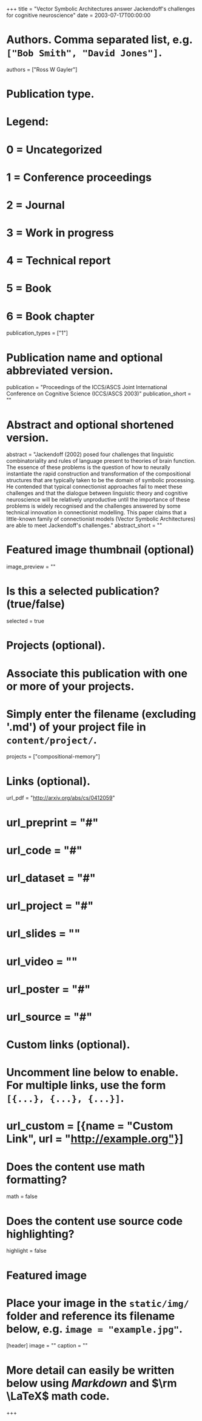 +++
title = "Vector Symbolic Architectures answer Jackendoff's challenges for cognitive neuroscience"
date = 2003-07-17T00:00:00

# Authors. Comma separated list, e.g. `["Bob Smith", "David Jones"]`.
authors = ["Ross W Gayler"]

# Publication type.
# Legend:
# 0 = Uncategorized
# 1 = Conference proceedings
# 2 = Journal
# 3 = Work in progress
# 4 = Technical report
# 5 = Book
# 6 = Book chapter
publication_types = ["1"]

# Publication name and optional abbreviated version.
publication = "Proceedings of the ICCS/ASCS Joint International Conference on Cognitive Science (ICCS/ASCS 2003)"
publication_short = ""

# Abstract and optional shortened version.
abstract = "Jackendoff (2002) posed four challenges that linguistic combinatoriality and rules of language present to theories of brain function. The essence of these problems is the question of how to neurally instantiate the rapid construction and transformation of the compositional structures that are typically taken to be the domain of symbolic processing. He contended that typical connectionist approaches fail to meet these challenges and that the dialogue between linguistic theory and cognitive neuroscience will be relatively unproductive until the importance of these problems is widely recognised and the challenges answered by some technical innovation in connectionist modelling. This paper claims that a little-known family of connectionist models (Vector Symbolic Architectures) are able to meet Jackendoff's challenges."
abstract_short = ""

# Featured image thumbnail (optional)
image_preview = ""

# Is this a selected publication? (true/false)
selected = true

# Projects (optional).
#   Associate this publication with one or more of your projects.
#   Simply enter the filename (excluding '.md') of your project file in `content/project/`.
projects = ["compositional-memory"]

# Links (optional).
url_pdf = "http://arxiv.org/abs/cs/0412059"
# url_preprint = "#"
# url_code = "#"
# url_dataset = "#"
# url_project = "#"
# url_slides = ""
# url_video = ""
# url_poster = "#"
# url_source = "#"

# Custom links (optional).
#   Uncomment line below to enable. For multiple links, use the form `[{...}, {...}, {...}]`.
# url_custom = [{name = "Custom Link", url = "http://example.org"}]

# Does the content use math formatting?
math = false

# Does the content use source code highlighting?
highlight = false

# Featured image
# Place your image in the `static/img/` folder and reference its filename below, e.g. `image = "example.jpg"`.
[header]
image = ""
caption = ""

# More detail can easily be written below using *Markdown* and $\rm \LaTeX$ math code.
+++
